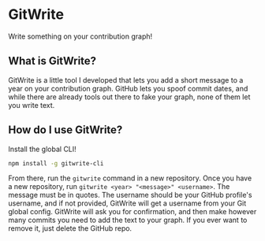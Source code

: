 # GitWrite
Write something on your contribution graph!

## What is GitWrite?
GitWrite is a little tool I developed that lets you add a short message to a year on your contribution graph. GitHub lets you spoof commit dates, and while there are already tools out there to fake your graph, none of them let you write text.

## How do I use GitWrite?
Install the global CLI!
```sh
npm install -g gitwrite-cli
```
From there, run the `gitwrite` command in a new repository. Once you have a new repository, run `gitwrite <year> "<message>" <username>`. The message must be in quotes. The username should be your GitHub profile's username, and if not provided, GitWrite will get a username from your Git global config. GitWrite will ask you for confirmation, and then make however many commits you need to add the text to your graph. If you ever want to remove it, just delete the GitHub repo.
